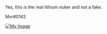 Yes, this is the real lithium nuker and not a fake.

Mvr#0142


[![My Image](https://tenor.com/view/cat-cat-e-cat-meme-cat-face-gif-23642589 "Alt text")](https://tenor.com/view/cat-cat-e-cat-meme-cat-face-gif-23642589)
